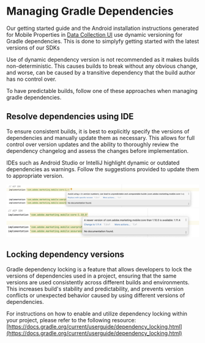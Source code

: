 # Managing Gradle Dependencies

Our getting started guide and the Android installation instructions generated for Mobile Properties in [Data Collection UI](https://developer.adobe.com/client-sdks/documentation/getting-started/get-the-sdk/) use dynamic versioning for Gradle dependencies. This is done to simplyfy getting started with the latest versions of our SDKs 

Use of dynamic dependency version is not recommended as it makes builds non-deterministic. This causes builds to break without any obvious change, and worse, can be caused by a transitive dependency that the build author has no control over.

To have predictable builds, follow one of these approaches when managing gradle dependencies. 

## Resolve dependencies using IDE

To ensure consistent builds, it is best to explicitly specify the versions of dependencies and manually update them as necessary. This allows for full control over version updates and the ability to thoroughly review the dependency changelog and assess the changes before implementation.

IDEs such as Android Studio or IntelliJ highlight dynamic or outdated dependencies as warnings. Follow the suggestions provided to update them to appropriate version.

![Dynamic dependency warning](../assets/dependencies_hint1.png)
![Outdated dependency warning](../assets/dependencies_hint2.png)

## Locking dependency versions

Gradle dependency locking is a feature that allows developers to lock the versions of dependencies used in a project, ensuring that the same versions are used consistently across different builds and environments. This increases build's stability and predictability, and prevents version conflicts or unexpected behavior caused by using different versions of dependencies.

For instructions on how to enable and utilize dependency locking within your project, please refer to the following resource: [https://docs.gradle.org/current/userguide/dependency_locking.html](https://docs.gradle.org/current/userguide/dependency_locking.html)
